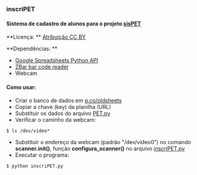 ### inscriPET  
 
#### Sistema de cadastro de alunos para o projeto [sisPET](https://github.com/wsilverio/sisPET)
  
 **Licença: ** [Atribuição CC BY](http://creativecommons.org/licenses/by/4.0/)  
  
      
**Dependências:  **

 * [Google Spreadsheets Python API](https://github.com/burnash/gspread)
 * [ZBar bar code reader](http://zbar.sourceforge.net/)
 * Webcam

#### Como usar:
 * Criar o banco de dados em [g.co/oldsheets](https://g.co/oldsheets)
 * Copiar a chave (key) da planilha (URL)
 * Substituir os dados do arquivo [PET.py](https://github.com/wsilverio/inscriPET/blob/master/PET.py)
 * Verificar o caminho da webcam:  
  
 ```console
$ ls /dev/video*
```  
 * Substituir o endereço da webcam (padrão "/dev/video0") no comando **scanner.init()**,  função **configura_scanner()** no arquivo [inscriPET.py](https://github.com/wsilverio/inscriPET/blob/master/inscriPET.py)
 * Executar o programa:  
  
 ```console
$ python inscriPET.py  
```
